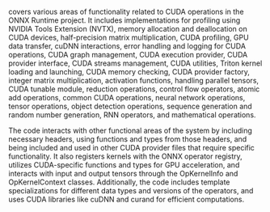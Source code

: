 covers various areas of functionality related to CUDA operations in the ONNX Runtime project. It includes implementations for profiling using NVIDIA Tools Extension (NVTX), memory allocation and deallocation on CUDA devices, half-precision matrix multiplication, CUDA profiling, GPU data transfer, cuDNN interactions, error handling and logging for CUDA operations, CUDA graph management, CUDA execution provider, CUDA provider interface, CUDA streams management, CUDA utilities, Triton kernel loading and launching, CUDA memory checking, CUDA provider factory, integer matrix multiplication, activation functions, handling parallel tensors, CUDA tunable module, reduction operations, control flow operators, atomic add operations, common CUDA operations, neural network operations, tensor operations, object detection operations, sequence generation and random number generation, RNN operators, and mathematical operations.

The code interacts with other functional areas of the system by including necessary headers, using functions and types from those headers, and being included and used in other CUDA provider files that require specific functionality. It also registers kernels with the ONNX operator registry, utilizes CUDA-specific functions and types for GPU acceleration, and interacts with input and output tensors through the OpKernelInfo and OpKernelContext classes. Additionally, the code includes template specializations for different data types and versions of the operators, and uses CUDA libraries like cuDNN and curand for efficient computations.